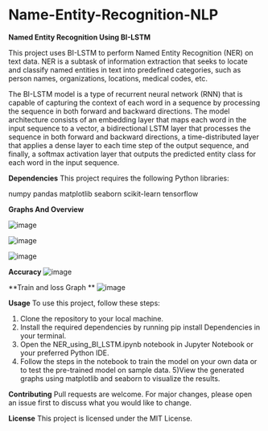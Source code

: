 # Name-Entity-Recognition-NLP
**Named Entity Recognition Using BI-LSTM**

This project uses BI-LSTM to perform Named Entity Recognition (NER) on text data. NER is a subtask of information extraction that seeks to locate and classify named entities in text into predefined categories, such as person names, organizations, locations, medical codes, etc.

The BI-LSTM model is a type of recurrent neural network (RNN) that is capable of capturing the context of each word in a sequence by processing the sequence in both forward and backward directions. The model architecture consists of an embedding layer that maps each word in the input sequence to a vector, a bidirectional LSTM layer that processes the sequence in both forward and backward directions, a time-distributed layer that applies a dense layer to each time step of the output sequence, and finally, a softmax activation layer that outputs the predicted entity class for each word in the input sequence.

**Dependencies**
This project requires the following Python libraries:

numpy
pandas
matplotlib
seaborn
scikit-learn
tensorflow

**Graphs And Overview**




![image](https://user-images.githubusercontent.com/67000746/234536090-781dd65c-d6ae-4892-a468-210663035dab.png)

![image](https://user-images.githubusercontent.com/67000746/234536181-7f559683-196d-4065-9759-a3fd77b651b0.png)

![image](https://user-images.githubusercontent.com/67000746/234536234-29f8f8ea-02aa-4737-9028-dcb96ecefb11.png)

**Accuracy**
![image](https://user-images.githubusercontent.com/67000746/234536339-e3cb3ce1-8b4f-42d8-aeb7-e14d28f29312.png)

**Train and loss Graph **
![image](https://user-images.githubusercontent.com/67000746/234536647-102f1ed1-e32f-4666-b7cb-a5d7fca947a4.png)


**Usage**
To use this project, follow these steps:

1) Clone the repository to your local machine.
2) Install the required dependencies by running pip install Dependencies in your terminal.
3) Open the NER_using_BI_LSTM.ipynb notebook in Jupyter Notebook or your preferred Python IDE.
4) Follow the steps in the notebook to train the model on your own data or to test the pre-trained model on sample data.
5)View the generated graphs using matplotlib and seaborn to visualize the results.

**Contributing**
Pull requests are welcome. For major changes, please open an issue first to discuss what you would like to change.

**License**
This project is licensed under the MIT License.
